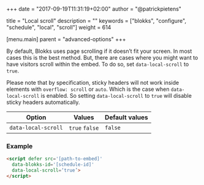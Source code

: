 +++
date            = "2017-09-19T11:31:19+02:00"
author          = "@patrickpietens"

title           = "Local scroll"
description     = ""
keywords        = ["blokks", "configure", "schedule", "local", "scroll"]
weight          = 614

[menu.main]
parent          = "advanced-options"
+++

By default, Blokks uses page scrolling if it doesn’t fit your screen. In most cases this is the best method. But, there are cases where you might want to have visitors scroll within the embed. To do so, set `data-local-scroll` to `true`.

<span class='note'>Please note that by specification, sticky headers will not work inside elements with `overflow: scroll` or `auto`. Which is the case when `data-local-scroll` is enabled. So setting `data-local-scroll` to `true` will disable sticky headers automatically.</span>

| Option | Values | Default values |
|--------|--------|----------------|
| `data-local-scroll` | `true` `false` | `false` |

### Example

```html
<script	defer src='[path-to-embed]'
  data-blokks-id='[schedule-id]'
  data-local-scroll=‘true’>
</script>
```